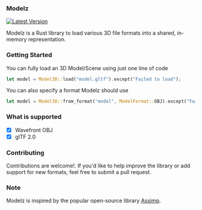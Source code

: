 ### Modelz
[![Latest Version]][crates.io]

[Latest Version]: https://img.shields.io/crates/v/modelz.svg
[crates.io]: https://crates.io/crates/modelz

Modelz is a Rust library to load various 3D file formats into a shared, in-memory representation.

### Getting Started
You can fully load an 3D Model/Scene using just one line of code
```rust
let model = Model3D::load("model.gltf").except("Failed to load");
```
You can also specify a format Modelz should use
```rust
let model = Model3D::from_format("model", ModelFormat::OBJ).except("Failed to load")
```

### What is supported

- [x] Wavefront OBJ
- [x] glTF 2.0 

### Contributing

Contributions are welcome!. If you'd like to help improve the library or add support for new formats, feel free to submit a pull request.

### Note

Modelz is inspired by the popular open-source library [Assimp](https://github.com/assimp/assimp).
